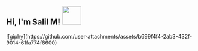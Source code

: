 <h2> Hi, I'm Salil M! <img src="https://media.giphy.com/media/mGcNjsfWAjY5AEZNw6/giphy.gif" width="50"></h2>
![giphy](https://github.com/user-attachments/assets/b699f4f4-2ab3-432f-9014-61fa774f8600)


